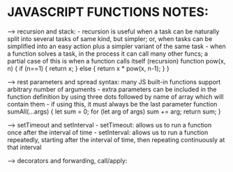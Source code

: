 JAVASCRIPT FUNCTIONS NOTES:
============================================================================================

--> recursion and stack:
    - recursion is useful when a task can be naturally split into several tasks of same kind, but simpler; or, when tasks can be simplified
    into an easy action plus a simpler variant of the same task
    - when a function solves a task, in the process it can call many other funcs; a partial case of this is when a function calls itself (recursion)
    function pow(x, n) {
        if (n==1) { return x; } 
        else {
            return x * pow(x, n-1);
        }
    }

--> rest parameters and spread syntax: many JS built-in functions support arbitrary number of arguments
    - extra parameters can be included in the function definition by using three dots followed by name of array which will contain them
    - if using this, it must always be the last parameter 
    function sumAll(...args) {
        let sum = 0;
        for (let arg of args) sum += arg;
        return sum;
    }

--> setTimeout and setInterval
    - setTimeout: allows us to run a function once after the interval of time
    - setInterval: allows us to run a function repeatedly, starting after the interval of time, then repeating continuously at that interval


--> decorators and forwarding, call/apply:
    